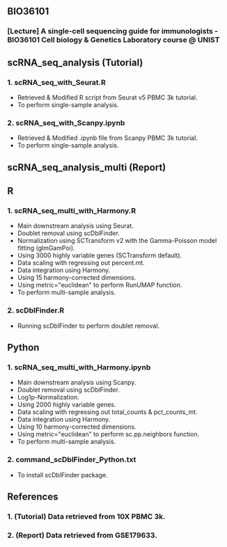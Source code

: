 ## BIO36101
### [Lecture] A single-cell sequencing guide for immunologists - BIO36101 Cell biology & Genetics Laboratory course @ UNIST
## scRNA_seq_analysis (Tutorial)
### 1. scRNA_seq_with_Seurat.R
* Retrieved & Modified R script from Seurat v5 PBMC 3k tutorial.
* To perform single-sample analysis.

### 2. scRNA_seq_with_Scanpy.ipynb
* Retrieved & Modified .ipynb file from Scanpy PBMC 3k tutorial.
* To perform single-sample analysis.

## scRNA_seq_analysis_multi (Report)
## R
### 1. scRNA_seq_multi_with_Harmony.R
* Main downstream analysis using Seurat.
* Doublet removal using scDblFinder.
* Normalization using SCTransform v2 with the Gamma-Poisson model fitting (glmGamPoi).
* Using 3000 highly variable genes (SCTransform default).
* Data scaling with regressing out percent.mt.
* Data integration using Harmony.
* Using 15 harmony-corrected dimensions.
* Using metric="euclidean" to perform RunUMAP function.
* To perform multi-sample analysis.

### 2. scDblFinder.R
* Running scDblFinder to perform doublet removal.

## Python
### 1. scRNA_seq_multi_with_Harmony.ipynb
* Main downstream analysis using Scanpy.
* Doublet removal using scDblFinder.
* Log1p-Normalization.
* Using 2000 highly variable genes.
* Data scaling with regressing out total_counts & pct_counts_mt.
* Data integration using Harmony.
* Using 10 harmony-corrected dimensions.
* Using metric="euclidean" to perform sc.pp.neighbors function.
* To perform multi-sample analysis.

### 2. command_scDblFinder_Python.txt
* To install scDblFinder package.

## References
### 1. (Tutorial) Data retrieved from 10X PBMC 3k.
### 2. (Report) Data retrieved from GSE179633.
